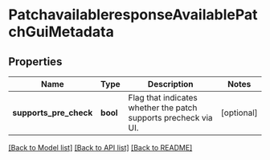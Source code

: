 # PatchavailableresponseAvailablePatchGuiMetadata

## Properties
Name | Type | Description | Notes
------------ | ------------- | ------------- | -------------
**supports_pre_check** | **bool** | Flag that indicates whether the patch supports precheck via UI. | [optional] 

[[Back to Model list]](../README.md#documentation-for-models) [[Back to API list]](../README.md#documentation-for-api-endpoints) [[Back to README]](../README.md)


